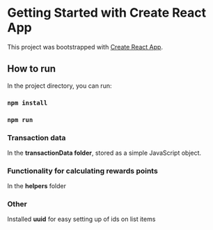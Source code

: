 # Getting Started with Create React App

This project was bootstrapped with [Create React App](https://github.com/facebook/create-react-app).

## How to run

In the project directory, you can run:

### `npm install`
### `npm run`

### Transaction data

In the **transactionData folder**, stored as a simple JavaScript object.

### Functionality for calculating rewards points

In the **helpers** folder

### Other 

Installed **uuid** for easy setting up of ids on list items
